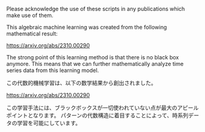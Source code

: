 Please acknowledge the use of these scripts in any publications which make use of them.

This algebraic machine learning was created from the following mathematical result:

https://arxiv.org/abs/2310.00290

The strong point of this learning method is that there is no black box anymore.
This means that we can further mathematically analyze time series data from this learning model.

この代数的機械学習は、以下の数学結果から創出されました。

https://arxiv.org/abs/2310.00290

この学習手法には、ブラックボックスが一切使われていない点が最大のアピールポイントとなります。
パターンの代数構造に着目することによって、時系列データの学習を可能にしています。
